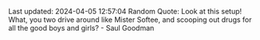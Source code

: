 Last updated: 2024-04-05 12:57:04
Random Quote: Look at this setup! What, you two drive around like Mister Softee, and scooping out drugs for all the good boys and girls? - Saul Goodman